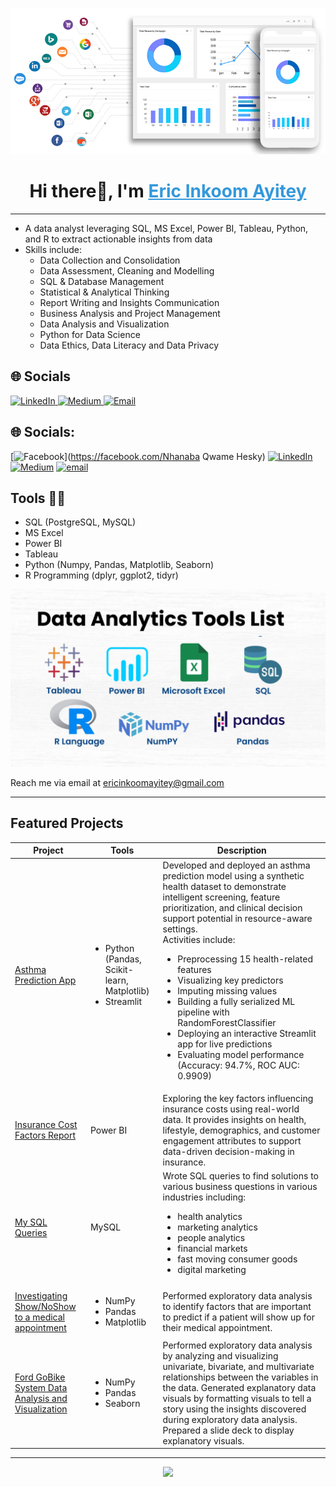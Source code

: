 <p align="center">
  <!-- Reference a GIF profile image uploaded to your repo, e.g., images/profile.gif -->
  <img src="images/Frontpage.gif" alt="Profile GIF" width="600"/>
</p>

<h1 align="center">
  Hi there👋, I'm 
  <a href="https://linkedin.com/in/eric-inkoom-ayitey/" style="color:#3498db;" target="_blank">
    Eric Inkoom Ayitey
  </a>
</h1>
<hr/>

<ul>
  <li>A data analyst leveraging SQL, MS Excel, Power BI, Tableau, Python, and R to extract actionable insights from data</li>
  <li>Skills include:
    <ul>
      <li>Data Collection and Consolidation</li>
      <li>Data Assessment, Cleaning and Modelling</li>
      <li>SQL & Database Management</li>
       <li>Statistical & Analytical Thinking</li>
      <li>Report Writing and Insights Communication</li>
      <li>Business Analysis and Project Management</li>
      <li>Data Analysis and Visualization</li>
      <li>Python for Data Science</li>
      <li>Data Ethics, Data Literacy and Data Privacy</li>
    </ul>
  </li>
</ul>

## 🌐 Socials
<p align="left">
  <!-- LinkedIn -->
  <a href="https://linkedin.com/in/eric-inkoom-ayitey" target="_blank" rel="noreferrer">
    <img src="https://cdn-icons-png.flaticon.com/512/174/174857.png" alt="LinkedIn" width="40" />
  </a>

  <!-- Medium -->
  <a href="https://medium.com/@ericinkoomayitey" target="_blank" rel="noreferrer">
    <img src="assets/icons/medium-2.png" alt="Medium" width="40" />
  </a>

 <!-- Email -->
  <a href="mailto:ericinkoomayitey@gmail.com" target="_blank" rel="noreferrer">
    <img src="https://cdn-icons-png.flaticon.com/512/732/732200.png" alt="Email" width="40" />
  </a>
</p>


## 🌐 Socials:
[![Facebook](https://img.shields.io/badge/Facebook-%231877F2.svg?logo=Facebook&logoColor=white)](https://facebook.com/Nhanaba Qwame Hesky) [![LinkedIn](https://img.shields.io/badge/LinkedIn-%230077B5.svg?logo=linkedin&logoColor=white)](https://linkedin.com/in/https://www.linkedin.com/in/eric-inkoom-ayitey/) [![Medium](https://img.shields.io/badge/Medium-12100E?logo=medium&logoColor=white)](https://medium.com/@https://medium.com/@ericinkoomayitey) [![email](https://img.shields.io/badge/Email-D14836?logo=gmail&logoColor=white)](mailto:ericinkoomayitey@gmail.com) 
 
## Tools 👩‍💻

<ul>
  <li>SQL (PostgreSQL, MySQL)</li>
  <li>MS Excel</li>
  <li>Power BI</li>
  <li>Tableau</li>
  <li>Python (Numpy, Pandas, Matplotlib, Seaborn)</li>
  <li>R Programming (dplyr, ggplot2, tidyr)</li>
</ul>

<p align="center">
  <img src="images/tools.png" width="600"/>
</p>
  Reach me via email at <a href="mailto:ericinkoomayitey@gmail.com">ericinkoomayitey@gmail.com</a>
</p>

---

## Featured Projects

<table>
  <thead>
    <tr>
      <th>Project</th>
      <th>Tools</th>
      <th>Description</th>
    </tr>
  </thead>
  <tbody>
     <tr>
      <td><a href="https://github.com/Eric-Inkoom-Ayitey/Asthma-Prediction-App">Asthma Prediction App</a></td>
      <td>
        <ul>
          <li>Python (Pandas, Scikit-learn, Matplotlib)</li>
          <li>Streamlit</li>
        </ul>
      </td>
      <td>
        Developed and deployed an asthma prediction model using a synthetic health dataset to demonstrate intelligent screening, feature prioritization, and clinical decision support potential in resource-aware settings</a>.<br/>
        Activities include:
        <ul>
          <li>Preprocessing 15 health-related features</li>
          <li>Visualizing key predictors</li>
          <li>Imputing missing values</li>
          <li>Building a fully serialized ML pipeline with RandomForestClassifier</li>
          <li>Deploying an interactive Streamlit app for live predictions</li>
          <li>Evaluating model performance (Accuracy: 94.7%, ROC AUC: 0.9909)</li>
        </ul>
      </td>
    </tr>
    <tr>
      <td><a href="https://github.com/Eric-Inkoom-Ayitey/Insurance-Project">Insurance Cost Factors Report</a></td>
      <td>Power BI</td>
      <td>
        Exploring the key factors influencing insurance costs using real-world data. It provides insights on health, lifestyle, demographics, and customer engagement attributes to support data-driven decision-making in insurance.
      </td>
    </tr>
    <tr>
      <td><a href="https://github.com/Eric-Inkoom-Ayitey/SQL-Queries">My SQL Queries</a></td>
      <td>MySQL</td>
      <td>
        Wrote SQL queries to find solutions to various business questions in various industries including:
        <ul>
          <li>health analytics</li>
          <li>marketing analytics</li>
          <li>people analytics</li>
          <li>financial markets</li>
          <li>fast moving consumer goods</li>
          <li>digital marketing</li>
        </ul>
      </td>
    </tr>
    <tr>
      <td><a href="https://github.com/yourusername/show-noshow-medical-appointment">Investigating Show/NoShow to a medical appointment</a></td>
      <td>
        <ul>
          <li>NumPy</li>
          <li>Pandas</li>
          <li>Matplotlib</li>
        </ul>
      </td>
      <td>
        Performed exploratory data analysis to identify factors that are important to predict if a patient will show up for their medical appointment.
      </td>
    </tr>
    <tr>
      <td><a href="https://github.com/yourusername/ford-gobike-system-analysis">Ford GoBike System Data Analysis and Visualization</a></td>
      <td>
        <ul>
          <li>NumPy</li>
          <li>Pandas</li>
          <li>Seaborn</li>
        </ul>
      </td>
      <td>
        Performed exploratory data analysis by analyzing and visualizing univariate, bivariate, and multivariate relationships between the variables in the data.
        Generated explanatory data visuals by formatting visuals to tell a story using the insights discovered during exploratory data analysis.
        Prepared a slide deck to display explanatory visuals.
      </td>
    </tr>
  </tbody>
</table>

---

<p align="center">
  <a href="https://linkedin.com/in/eric-inkoom-ayitey/">
    <img src="https://img.shields.io/badge/LinkedIn-blue?logo=linkedin&style=for-the-badge" />
  </a>
</p>
